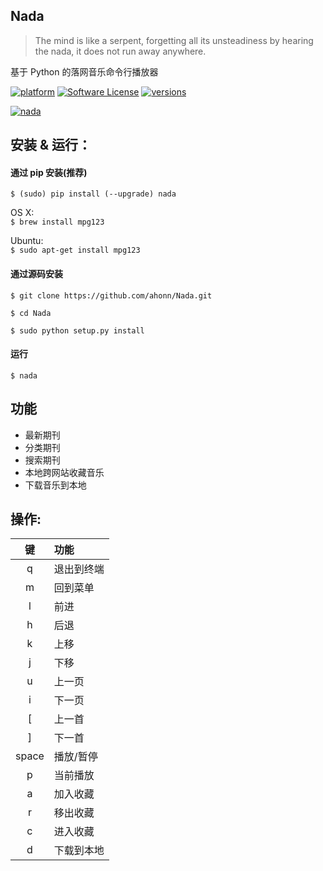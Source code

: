 ## Nada

> The mind is like a serpent, forgetting all its unsteadiness by hearing the nada, it does not run away anywhere.

基于 Python 的落网音乐命令行播放器

[![platform](https://img.shields.io/badge/python-2.7-blue.svg)]()
[![Software License](https://img.shields.io/packagist/l/doctrine/orm.svg)](https://github.com/ahonn/Nada/blob/master/LICENSE)
[![versions](https://img.shields.io/badge/pypi-v1.0.0-blue.svg)](https://pypi.python.org/pypi/nada)

[![nada](/usr/local/bin)](https://pypi.python.org/pypi/nada)

## 安装 & 运行：

#### 通过 pip 安装(推荐)
`$ (sudo) pip install (--upgrade) nada`

OS X:  
`$ brew install mpg123`

Ubuntu:  
`$ sudo apt-get install mpg123`

#### 通过源码安装
`$ git clone https://github.com/ahonn/Nada.git`

`$ cd Nada`

`$ sudo python setup.py install`

#### 运行
`$ nada`

## 功能
- 最新期刊
- 分类期刊
- 搜索期刊
- 本地跨网站收藏音乐
- 下载音乐到本地

## 操作:

  键  | 功能
:----:|:-------
  q   | 退出到终端
  m   | 回到菜单
  l   | 前进
  h   | 后退
  k   | 上移
  j   | 下移
  u   | 上一页
  i   | 下一页
  [   | 上一首
  ]   | 下一首
space | 播放/暂停
  p   | 当前播放
  a   | 加入收藏
  r   | 移出收藏
  c   | 进入收藏
  d   | 下载到本地
